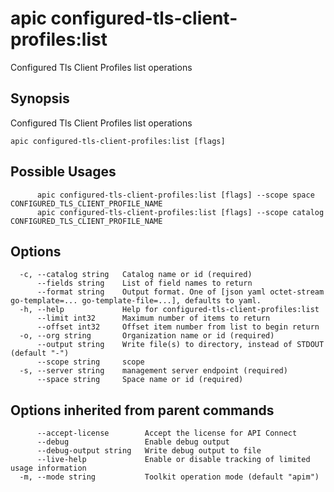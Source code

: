 # apic configured-tls-client-profiles:list

Configured Tls Client Profiles list operations

## Synopsis

Configured Tls Client Profiles list operations

```
apic configured-tls-client-profiles:list [flags]
```

## Possible Usages

```
      apic configured-tls-client-profiles:list [flags] --scope space CONFIGURED_TLS_CLIENT_PROFILE_NAME
      apic configured-tls-client-profiles:list [flags] --scope catalog CONFIGURED_TLS_CLIENT_PROFILE_NAME
```

## Options

```
  -c, --catalog string   Catalog name or id (required)
      --fields string    List of field names to return
      --format string    Output format. One of [json yaml octet-stream go-template=... go-template-file=...], defaults to yaml.
  -h, --help             Help for configured-tls-client-profiles:list
      --limit int32      Maximum number of items to return
      --offset int32     Offset item number from list to begin return
  -o, --org string       Organization name or id (required)
      --output string    Write file(s) to directory, instead of STDOUT (default "-")
      --scope string     scope
  -s, --server string    management server endpoint (required)
      --space string     Space name or id (required)
```

## Options inherited from parent commands

```
      --accept-license        Accept the license for API Connect
      --debug                 Enable debug output
      --debug-output string   Write debug output to file
      --live-help             Enable or disable tracking of limited usage information
  -m, --mode string           Toolkit operation mode (default "apim")
```
